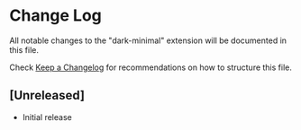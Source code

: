 # Change Log

All notable changes to the "dark-minimal" extension will be documented in this file.

Check [Keep a Changelog](http://keepachangelog.com/) for recommendations on how to structure this file.

## [Unreleased]

- Initial release
